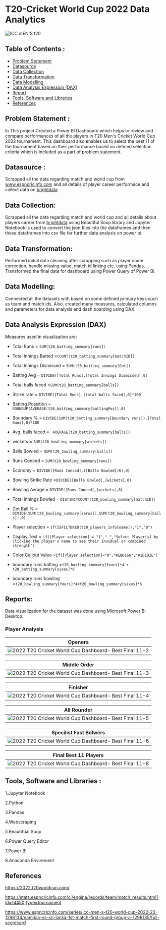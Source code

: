 # T20-Cricket World Cup 2022 Data Analytics
![ICC mEN'S t20](https://user-images.githubusercontent.com/118357991/226156747-e978c29f-7dde-40e1-b47f-dc45255cc5af.png)

## Table of Contents :

- [Problem Statement](https://github.com/yogeshkasar778/PowerBI_Project-ICCMen-s_T20_Cricket_World_Cup_2022_data_analytics#problem-statement-)
- [Datasource](https://github.com/yogeshkasar778/PowerBI_Project-ICCMen-s_T20_Cricket_World_Cup_2022_data_analytics#datasource-)
- [Data Collection](https://github.com/yogeshkasar778/PowerBI_Project-ICCMen-s_T20_Cricket_World_Cup_2022_data_analytics#data-collection)
- [Data Transformation](https://github.com/yogeshkasar778/PowerBI_Project-ICCMen-s_T20_Cricket_World_Cup_2022_data_analytics#data-transformation)
- [Data Modelling](https://github.com/yogeshkasar778/PowerBI_Project-ICCMen-s_T20_Cricket_World_Cup_2022_data_analytics#data-modelling)
- [Data Analysis Expression (DAX)](https://github.com/yogeshkasar778/PowerBI_Project-ICCMen-s_T20_Cricket_World_Cup_2022_data_analytics#data-analysis-expression-dax)
- [Report](https://github.com/yogeshkasar778/PowerBI_Project-ICCMen-s_T20_Cricket_World_Cup_2022_data_analytics#dashboard)
- [Tools, Software and Libraries](https://github.com/yogeshkasar778/PowerBI_Project-ICCMen-s_T20_Cricket_World_Cup_2022_data_analytics#tools-software-and-libraries-)
- [References](https://github.com/yogeshkasar778/PowerBI_Project-ICCMen-s_T20_Cricket_World_Cup_2022_data_analytics#references)

## Problem Statement :

In This project Created a Power BI Dashboard which helps to review and compare performances of all the players in T20 Men's Cricket World Cup 2022 tournament. This dashboard also enables us to select the best 11 of the tournament based on their performance based on defined selection criteria which is included as a part of problem statement.

## Datasource :

Scrapped all the data regarding match and world cup from www.espncricinfo.com and all details of player career performace and collect data on [brightdata](https://brightdata.com/)

## Data Collection:
Scrapped all the data regarding match and world cup and all details about players career from [brightdata](https://brightdata.com/) using Beautiful Soup library and Jupyter Notebook is used to convert the json files into the dataframes and then these dataframes into csv file for further data analysis on power bi.

## Data Transformation:
Performed initial data cleaning after scrapping such as player name correction, handle missing value, match id linking etc. using Pandas. Transformed the final data for dashboard using Power Query of Power BI.

## Data Modelling:
Connected all the datasets with based on some defined primary keys such as team and match ids. Also, created many measures, calculated columns and parameters for data analysis and dash boarding using DAX.

## Data Analysis Expression (DAX)
Measures used in visualization are:

- Total Runs = `SUM(t20_batting_summary[runs])`

- Total Innings Batted =`COUNT(t20_batting_summary[matchID])`

- Total Innings Dismissed = `SUM(t20_batting_summary[Out])`

- Batting Avg = `DIVIDE([Total Runs],[Total Innings Dismissed],0)`

- Total balls faced =`SUM(t20_batting_summary[balls])`

- Strike rate = `DIVIDE([Total Runs],[total balls faced],0)*100`

- Batting Possition = `ROUNDUP(AVERAGE(t20_batting_summary[battingPos]),0)`

- Boundary % = `DIVIDE(SUM(t20_batting_summary[Boundary runs]),[Total Runs],0)*100`

- Avg. balls faced = ` AVERAGE(t20_batting_summary[balls])`

- wickets = `SUM(t20_bowling_summary[wickets])`

- Balls Bowled = `SUM(t20_bowling_summary[balls])`

- Runs Conced = `SUM(t20_bowling_summary[runs])`

- Economy = `DIVIDE([Runs Conced],([Balls Bowled]/6),0)`

- Bowling Strike Rate =`DIVIDE([Balls Bowled],[wickets],0)`

- Bowling Avrage = `DIVIDE([Runs Conced],[wickets],0)`

- Total Innings Bowled = `DISTINCTCOUNT(t20_bowling_summary[matchID])`

- Dot Ball % =` DIVIDE(SUM(t20_bowling_summary[zeros]),SUM(t20_bowling_summary[balls]),0)`

- Player selection = `if(ISFILTERED(t20_players_info[name]),"1","0")`

- Display Text = `if([Player selection] = "1"," ","Select Player(s) by clicking the player's name to see their invidual or combined strength")`

- Color Callout Value =`if([Player selection]="0","#E8D166","#1D1D2E")`

- boundary runs batting =`t20_batting_summary[fours]*4 + t20_batting_summary[sixes]*6`

- boundary runs bowling =`t20_bowling_summary[fours]*4+t20_bowling_summary[sixes]*6`

## Reports:
Data visualization for the dataset was done using Microsoft Power BI Desktop:

### Player Analysis 

|    Openers      |
| --------------- |
|![2022 T20 Cricket World Cup Dashboard- Best Final 11-2](http://googleusercontent.com/file_content/1)|


 | Middle Order |
 | --------------- |
|![2022 T20 Cricket World Cup Dashboard- Best Final 11-3](http://googleusercontent.com/file_content/2)|


 | Finisher |
 | --------------- |
|![2022 T20 Cricket World Cup Dashboard- Best Final 11-4](http://googleusercontent.com/file_content/3)|


| All Rounder |
| --------------- |
|![2022 T20 Cricket World Cup Dashboard- Best Final 11-5](http://googleusercontent.com/file_content/4)|


| Specilist Fast Bolwers |
| --------------- |
|![2022 T20 Cricket World Cup Dashboard- Best Final 11-6](http://googleusercontent.com/file_content/5)|


| Final Best 11 Players |
| --------------- |
|![2022 T20 Cricket World Cup Dashboard- Best Final 11-8](http://googleusercontent.com/file_content/6)|


## Tools, Software and Libraries :

1.Jupyter Notebook

2.Python

3.Pandas

4.Webscraping

5.Beautifual Soup

6.Power Query Editor

7.Power BI

8.Anaconda Envirement

## References

https://2022.t20worldcup.com/

https://stats.espncricinfo.com/ci/engine/records/team/match_results.html?id=14450;type=tournament

https://www.espncricinfo.com/series/icc-men-s-t20-world-cup-2022-23-1298134/namibia-vs-sri-lanka-1st-match-first-round-group-a-1298135/full-scorecard

